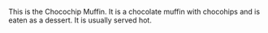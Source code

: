 This is the Chocochip Muffin. It is a chocolate muffin with chocohips and is eaten as a dessert. It is usually served hot.